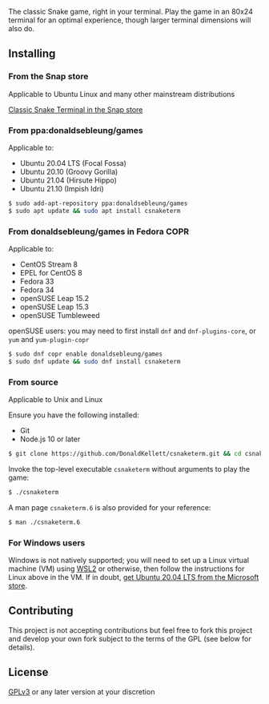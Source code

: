 The classic Snake game, right in your terminal. Play the game in an 80x24 terminal for an optimal experience, though larger terminal dimensions will also do.

## Installing

### From the Snap store

Applicable to Ubuntu Linux and many other mainstream distributions

[Classic Snake Terminal in the Snap store](https://snapcraft.io/csnaketerm)

### From ppa:donaldsebleung/games

Applicable to:

- Ubuntu 20.04 LTS (Focal Fossa)
- Ubuntu 20.10 (Groovy Gorilla)
- Ubuntu 21.04 (Hirsute Hippo)
- Ubuntu 21.10 (Impish Idri)

```bash
$ sudo add-apt-repository ppa:donaldsebleung/games
$ sudo apt update && sudo apt install csnaketerm
```

### From donaldsebleung/games in Fedora COPR

Applicable to:

- CentOS Stream 8
- EPEL for CentOS 8
- Fedora 33
- Fedora 34
- openSUSE Leap 15.2
- openSUSE Leap 15.3
- openSUSE Tumbleweed

openSUSE users: you may need to first install `dnf` and `dnf-plugins-core`, or `yum` and `yum-plugin-copr`

```bash
$ sudo dnf copr enable donaldsebleung/games
$ sudo dnf update && sudo dnf install csnaketerm
```

### From source

Applicable to Unix and Linux

Ensure you have the following installed:

- Git
- Node.js 10 or later

```bash
$ git clone https://github.com/DonaldKellett/csnaketerm.git && cd csnaketerm
```

Invoke the top-level executable `csnaketerm` without arguments to play the game:

```bash
$ ./csnaketerm
```

A man page `csnaketerm.6` is also provided for your reference:

```bash
$ man ./csnaketerm.6
```

### For Windows users

Windows is not natively supported; you will need to set up a Linux virtual machine (VM) using [WSL2](https://docs.microsoft.com/en-us/windows/wsl/about) or otherwise, then follow the instructions for Linux above in the VM. If in doubt, [get Ubuntu 20.04 LTS from the Microsoft store](https://www.microsoft.com/en-us/p/ubuntu-2004-lts/9n6svws3rx71#activetab=pivot:overviewtab).

## Contributing

This project is not accepting contributions but feel free to fork this project and develop your own fork subject to the terms of the GPL (see below for details).

## License

[GPLv3](./LICENSE) or any later version at your discretion
